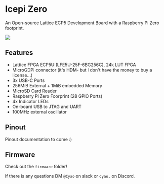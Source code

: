 # Icepi Zero

An Open-source Lattice ECP5 Development Board with a Raspberry Pi Zero footprint.

![](https://hc-cdn.hel1.your-objectstorage.com/s/v3/a6690d6e952f533cc95823e3fc1565726f22daf8_image.png)

## Features

- Lattice FPGA ECP5U (LFE5U-25F-6BG256C), 24k LUT FPGA
- MicroGDPI connector (it's HDM- but I don't have the money to buy a license...)
- 3x USB-C Ports
- 256MiB External + 1MiB embedded Memory
- MicroSD Card Reader
- Raspberry Pi Zero Foorprint (28 GPIO Ports)
- 4x Indicator LEDs
- On-board USB to JTAG and UART
- 100MHz external oscillator

## Pinout

Pinout documentation to come :)

## Firmware

Check out the `firmware` folder!

If there is any questions DM `@Cyao` on slack or `cyao.` on Discord.

